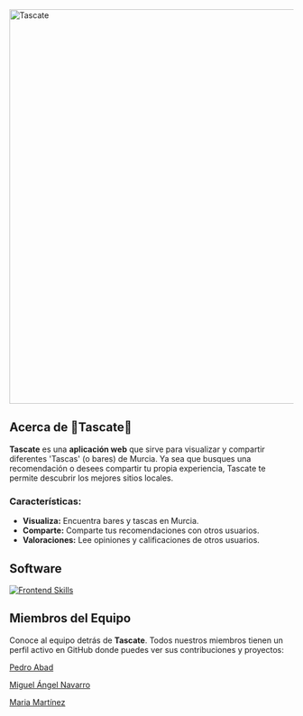 <picture>
  <source srcset="https://github.com/user-attachments/assets/0f384e22-cf27-4559-8a9b-5549a79e774d" media="(prefers-color-scheme: dark)" />
  <source srcset="https://github.com/user-attachments/assets/6ebd8b5b-caa9-4f2e-917e-c4017a9693e6" media="(prefers-color-scheme: light)" />
  <img src="https://github.com/user-attachments/assets/6ebd8b5b-caa9-4f2e-917e-c4017a9693e6" width="700" alt="Tascate" />
</picture>

## Acerca de 🍋Tascate🍋

**Tascate** es una **aplicación web** que sirve para visualizar y compartir diferentes 'Tascas' (o bares) de Murcia. Ya sea que busques una recomendación o desees compartir tu propia experiencia, Tascate te permite descubrir los mejores sitios locales.

### Características:
- **Visualiza:** Encuentra bares y tascas en Murcia.
- **Comparte:** Comparte tus recomendaciones con otros usuarios.
- **Valoraciones:** Lee opiniones y calificaciones de otros usuarios.

## Software

[![Frontend Skills](https://skillicons.dev/icons?i=vue,html,tailwind,laravel,php,phpstorm,postman,visualstudio)](https://skillicons.dev)

## Miembros del Equipo

Conoce al equipo detrás de **Tascate**. Todos nuestros miembros tienen un perfil activo en GitHub donde puedes ver sus contribuciones y proyectos:

[Pedro Abad](https://github.com/PeterCavv)

[Miguel Ángel Navarro](https://github.com/Snippyyy)

[Maria Martínez](https://github.com/MariaMartinezRos)


